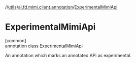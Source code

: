 //[utils](../../../index.md)/[ai.fd.mimi.client.annotation](../index.md)/[ExperimentalMimiApi](index.md)

# ExperimentalMimiApi

[common]\
annotation class [ExperimentalMimiApi](index.md)

An annotation which marks an annotated API as experimental.